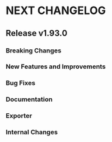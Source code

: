 # NEXT CHANGELOG

## Release v1.93.0

### Breaking Changes

### New Features and Improvements

### Bug Fixes

### Documentation

### Exporter

### Internal Changes
